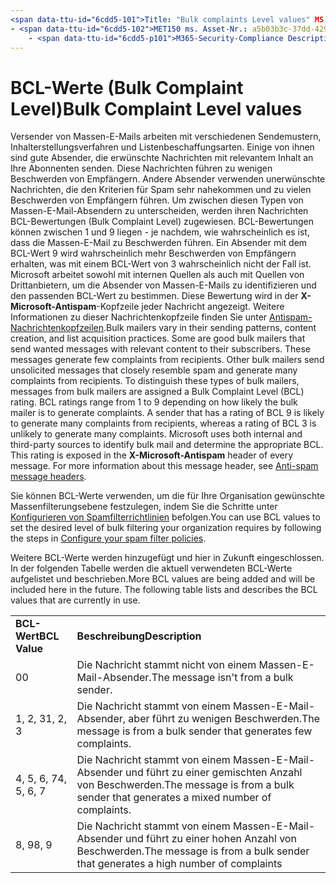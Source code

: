 ```yaml
---
<span data-ttu-id="6cdd5-101">Title: "Bulk complaints Level values" MS. Author: krowley Author: kccross Manager: laurawi ms. Date: 3/5/2015 ms. Audience: ITPro ms. Topic: article ms. Service: O365-seccomp ms. Custom: TN2DMC localization_priority: normal Search. appverid:</span><span class="sxs-lookup"><span data-stu-id="6cdd5-101">title: "Bulk Complaint Level values" ms.author: krowley author: kccross manager: laurawi ms.date: 3/5/2015 ms.audience: ITPro ms.topic: article ms.service: O365-seccomp ms.custom: TN2DMC localization_priority: Normal search.appverid:</span></span>
- <span data-ttu-id="6cdd5-102">MET150 ms. Asset-Nr.: a5b03b3c-37dd-429e-8e9b-2c1b25031794 ms. Collection:</span><span class="sxs-lookup"><span data-stu-id="6cdd5-102">MET150 ms.assetid: a5b03b3c-37dd-429e-8e9b-2c1b25031794   ms.collection:</span></span>
    - <span data-ttu-id="6cdd5-p101">M365-Security-Compliance Description: "Massenversender unterscheiden sich in ihren sendenden PA-tterns, Inhaltserstellung und Listen Akquisitions Praktiken. Einige sind gute Massenversender, die gewünschte Nachrichten mit relevanten Inhalten an Ihre Abonnenten senden. Diese Nachrichten generieren nur wenige Beschwerden von Empfängern. Andere Massenversender senden unerbetene Nachrichten, die Spam ähneln und viele Beschwerden von Empfängern auslösen. Um diese Art von Massen-e-Mailern zu unterscheiden, werden Nachrichten von Massen-e-Mailern eine BCL-Bewertung (Bulk Complaint Level) zugewiesen. BCL-Bewertungen reichen von 1 bis 9, je nachdem, wie wahrscheinlich der Massenversand ist, um Beschwerden zu generieren. Ein Absender mit einer Bewertung von BCL 9 kann viele Beschwerden von Empfängern generieren, wohingegen eine Bewertung von BCL 3 wahrscheinlich viele Reklamationen nicht generieren kann. Microsoft verwendet sowohl interne als auch Drittanbieterquellen, um Massensendungen zu identifizieren und die entsprechende BCL zu bestimmen. Diese Bewertung wird in der X-Microsoft-Antispam-Kopfzeile jeder Nachricht angezeigt. Weitere Informationen zu diesem Nachrichtenkopf finden Sie unter Antispam-Nachrichtenkopfzeilen. "</span><span class="sxs-lookup"><span data-stu-id="6cdd5-p101">M365-security-compliance description: "Bulk mailers vary in their sending pa tterns, content creation, and list acquisition practices. Some are good bulk mailers that send wanted messages with relevant content to their subscribers. These messages generate few complaints from recipients. Other bulk mailers send unsolicited messages that closely resemble spam and generate many complaints from recipients. To distinguish these types of bulk mailers, messages from bulk mailers are assigned a Bulk Complaint Level (BCL) rating. BCL ratings range from 1 to 9 depending on how likely the bulk mailer is to generate complaints. A sender that has a rating of BCL 9 is likely to generate many complaints from recipients, whereas a rating of BCL 3 is unlikely to generate many complaints. Microsoft uses both internal and third-party sources to identify bulk mail and determine the appropriate BCL. This rating is exposed in the X-Microsoft-Antispam header of every message. For more information about this message header, see Anti-spam message headers."</span></span>
---
```


# <a name="bulk-complaint-level-values"></a><span data-ttu-id="6cdd5-113">BCL-Werte (Bulk Complaint Level)</span><span class="sxs-lookup"><span data-stu-id="6cdd5-113">Bulk Complaint Level values</span></span>

<span data-ttu-id="6cdd5-p102">Versender von Massen-E-Mails arbeiten mit verschiedenen Sendemustern, Inhalterstellungsverfahren und Listenbeschaffungsarten. Einige von ihnen sind gute Absender, die erwünschte Nachrichten mit relevantem Inhalt an Ihre Abonnenten senden. Diese Nachrichten führen zu wenigen Beschwerden von Empfängern. Andere Absender verwenden unerwünschte Nachrichten, die den Kriterien für Spam sehr nahekommen und zu vielen Beschwerden von Empfängern führen. Um zwischen diesen Typen von Massen-E-Mail-Absendern zu unterscheiden, werden ihren Nachrichten BCL-Bewertungen (Bulk Complaint Level) zugewiesen. BCL-Bewertungen können zwischen 1 und 9 liegen - je nachdem, wie wahrscheinlich es ist, dass die Massen-E-Mail zu Beschwerden führen. Ein Absender mit dem BCL-Wert 9 wird wahrscheinlich mehr Beschwerden von Empfängern erhalten, was mit einem BCL-Wert von 3 wahrscheinlich nicht der Fall ist. Microsoft arbeitet sowohl mit internen Quellen als auch mit Quellen von Drittanbietern, um die Absender von Massen-E-Mails zu identifizieren und den passenden BCL-Wert zu bestimmen. Diese Bewertung wird in der **X-Microsoft-Antispam**-Kopfzeile jeder Nachricht angezeigt. Weitere Informationen zu dieser Nachrichtenkopfzeile finden Sie unter [Antispam-Nachrichtenkopfzeilen](anti-spam-message-headers.md).</span><span class="sxs-lookup"><span data-stu-id="6cdd5-p102">Bulk mailers vary in their sending patterns, content creation, and list acquisition practices. Some are good bulk mailers that send wanted messages with relevant content to their subscribers. These messages generate few complaints from recipients. Other bulk mailers send unsolicited messages that closely resemble spam and generate many complaints from recipients. To distinguish these types of bulk mailers, messages from bulk mailers are assigned a Bulk Complaint Level (BCL) rating. BCL ratings range from 1 to 9 depending on how likely the bulk mailer is to generate complaints. A sender that has a rating of BCL 9 is likely to generate many complaints from recipients, whereas a rating of BCL 3 is unlikely to generate many complaints. Microsoft uses both internal and third-party sources to identify bulk mail and determine the appropriate BCL. This rating is exposed in the **X-Microsoft-Antispam** header of every message. For more information about this message header, see [Anti-spam message headers](anti-spam-message-headers.md).</span></span> 
  
<span data-ttu-id="6cdd5-124">Sie können BCL-Werte verwenden, um die für Ihre Organisation gewünschte Massenfilterungsebene festzulegen, indem Sie die Schritte unter [Konfigurieren von Spamfilterrichtlinien](configure-your-spam-filter-policies.md) befolgen.</span><span class="sxs-lookup"><span data-stu-id="6cdd5-124">You can use BCL values to set the desired level of bulk filtering your organization requires by following the steps in [Configure your spam filter policies](configure-your-spam-filter-policies.md).</span></span>
  
<span data-ttu-id="6cdd5-p103">Weitere BCL-Werte werden hinzugefügt und hier in Zukunft eingeschlossen. In der folgenden Tabelle werden die aktuell verwendeten BCL-Werte aufgelistet und beschrieben.</span><span class="sxs-lookup"><span data-stu-id="6cdd5-p103">More BCL values are being added and will be included here in the future. The following table lists and describes the BCL values that are currently in use.</span></span>
  
|||
|:-----|:-----|
|<span data-ttu-id="6cdd5-127">**BCL-Wert**</span><span class="sxs-lookup"><span data-stu-id="6cdd5-127">**BCL Value**</span></span> <br/> |<span data-ttu-id="6cdd5-128">**Beschreibung**</span><span class="sxs-lookup"><span data-stu-id="6cdd5-128">**Description**</span></span> <br/> |
|<span data-ttu-id="6cdd5-129">0</span><span class="sxs-lookup"><span data-stu-id="6cdd5-129">0</span></span>  <br/> |<span data-ttu-id="6cdd5-130">Die Nachricht stammt nicht von einem Massen-E-Mail-Absender.</span><span class="sxs-lookup"><span data-stu-id="6cdd5-130">The message isn't from a bulk sender.</span></span>  <br/> |
|<span data-ttu-id="6cdd5-131">1, 2, 3</span><span class="sxs-lookup"><span data-stu-id="6cdd5-131">1, 2, 3</span></span>  <br/> |<span data-ttu-id="6cdd5-132">Die Nachricht stammt von einem Massen-E-Mail-Absender, aber führt zu wenigen Beschwerden.</span><span class="sxs-lookup"><span data-stu-id="6cdd5-132">The message is from a bulk sender that generates few complaints.</span></span>  <br/> |
|<span data-ttu-id="6cdd5-133">4, 5, 6, 7</span><span class="sxs-lookup"><span data-stu-id="6cdd5-133">4, 5, 6, 7</span></span>  <br/> |<span data-ttu-id="6cdd5-134">Die Nachricht stammt von einem Massen-E-Mail-Absender und führt zu einer gemischten Anzahl von Beschwerden.</span><span class="sxs-lookup"><span data-stu-id="6cdd5-134">The message is from a bulk sender that generates a mixed number of complaints.</span></span>  <br/> |
|<span data-ttu-id="6cdd5-135">8, 9</span><span class="sxs-lookup"><span data-stu-id="6cdd5-135">8, 9</span></span>  <br/> |<span data-ttu-id="6cdd5-136">Die Nachricht stammt von einem Massen-E-Mail-Absender und führt zu einer hohen Anzahl von Beschwerden.</span><span class="sxs-lookup"><span data-stu-id="6cdd5-136">The message is from a bulk sender that generates a high number of complaints</span></span>  <br/> |
   

